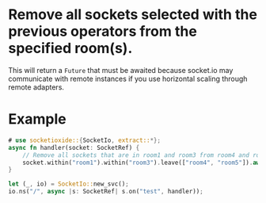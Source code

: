 # Remove all sockets selected with the previous operators from the specified room(s).

This will return a `Future` that must be awaited because socket.io may communicate with remote instances
if you use horizontal scaling through remote adapters.

# Example
```rust
# use socketioxide::{SocketIo, extract::*};
async fn handler(socket: SocketRef) {
    // Remove all sockets that are in room1 and room3 from room4 and room5
    socket.within("room1").within("room3").leave(["room4", "room5"]).await.unwrap();
}

let (_, io) = SocketIo::new_svc();
io.ns("/", async |s: SocketRef| s.on("test", handler));
```
